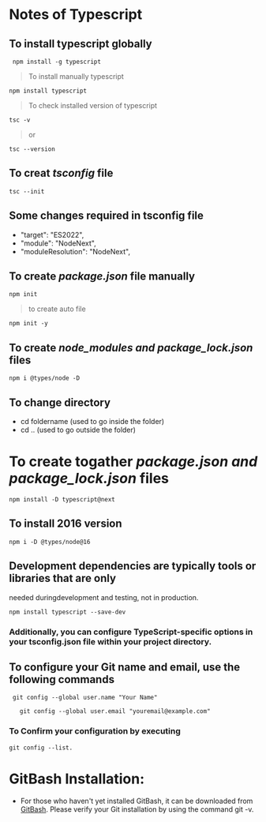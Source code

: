# Notes of Typescript
## To install typescript globally
```
 npm install -g typescript
```
> To install manually typescript
```
npm install typescript
```
> To check installed version of typescript
```
tsc -v
```
> or 
```
tsc --version
```
## To creat _tsconfig_ file
```
tsc --init
```
## Some changes required in tsconfig file
- "target": "ES2022",
- "module": "NodeNext",
- "moduleResolution": "NodeNext",
## To create _package.json_ file manually
```
npm init
```
> to create auto file
```
npm init -y
```
## To create _node_modules and package_lock.json_ files
```
npm i @types/node -D
```
## To change directory
- cd foldername    (used to go inside the folder)
- cd ..            (used to go outside the folder)

# To create togather _package.json and package_lock.json_ files
```
npm install -D typescript@next
```
## To install 2016 version
```
npm i -D @types/node@16
```
## Development dependencies are typically tools or libraries that are only
needed duringdevelopment and testing, not in production. 
```
npm install typescript --save-dev
```
### Additionally, you can configure TypeScript-specific options in your tsconfig.json file within your project directory.

## To configure your Git name and email, use the following commands
```
 git config --global user.name "Your Name"
```
```
   git config --global user.email "youremail@example.com"
```
### To Confirm your configuration by executing
```
git config --list.
```

# GitBash Installation:
- For those who haven't yet installed GitBash, it can be downloaded from [GitBash](https://git-scm.com/downloads). Please verify your Git installation by using the command git -v.





